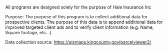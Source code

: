 All programs are designed solely for the purpose of Hale Insurance Inc

Purpose:
The purpose of this program is to collect additional data for prospective clients. The purpose of this data is to append additional data for improved targeted client ads and to verify client information (e.g: Name, Square footage, etc...). 

Data collection source: https://gismaps.kingcounty.gov/parcelviewer2/
